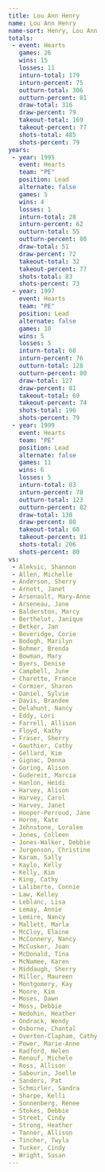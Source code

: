 ```yaml
---
title: Lou Ann Henry
name: Lou Ann Henry
name-sort: Henry, Lou Ann
totals:
 - event: Hearts
   games: 26
   wins: 15
   losses: 11
   inturn-total: 179
   inturn-percent: 75
   outturn-total: 306
   outturn-percent: 81
   draw-total: 316
   draw-percent: 79
   takeout-total: 169
   takeout-percent: 77
   shots-total: 485
   shots-percent: 79
years:
 - year: 1995
   event: Hearts
   team: "PE"
   position: Lead
   alternate: false
   games: 5
   wins: 4
   losses: 1
   inturn-total: 28
   inturn-percent: 62
   outturn-total: 55
   outturn-percent: 80
   draw-total: 51
   draw-percent: 72
   takeout-total: 32
   takeout-percent: 77
   shots-total: 83
   shots-percent: 73
 - year: 1997
   event: Hearts
   team: "PE"
   position: Lead
   alternate: false
   games: 10
   wins: 5
   losses: 5
   inturn-total: 68
   inturn-percent: 76
   outturn-total: 128
   outturn-percent: 80
   draw-total: 127
   draw-percent: 81
   takeout-total: 69
   takeout-percent: 74
   shots-total: 196
   shots-percent: 79
 - year: 1999
   event: Hearts
   team: "PE"
   position: Lead
   alternate: false
   games: 11
   wins: 6
   losses: 5
   inturn-total: 83
   inturn-percent: 78
   outturn-total: 123
   outturn-percent: 82
   draw-total: 138
   draw-percent: 80
   takeout-total: 68
   takeout-percent: 81
   shots-total: 206
   shots-percent: 80
vs:
 - Aleksic, Shannon
 - Allen, Michelle
 - Anderson, Sherry
 - Arnott, Janet
 - Arsenault, Mary-Anne
 - Arseneau, Jane
 - Balderston, Marcy
 - Berthelot, Janique
 - Betker, Jan
 - Beveridge, Corie
 - Bodogh, Marilyn
 - Bohmer, Brenda
 - Bowman, Mary
 - Byers, Denise
 - Campbell, June
 - Charette, France
 - Cormier, Sharon
 - Daniel, Sylvie
 - Davis, Brandee
 - Delahunt, Nancy
 - Eddy, Lori
 - Farrell, Allison
 - Floyd, Kathy
 - Fraser, Sherry
 - Gauthier, Cathy
 - Gellard, Kim
 - Gignac, Donna
 - Goring, Alison
 - Gudereit, Marcia
 - Hanlon, Heidi
 - Harvey, Alison
 - Harvey, Carol
 - Harvey, Janet
 - Hooper-Perroud, Jane
 - Horne, Kate
 - Johnstone, Loralee
 - Jones, Colleen
 - Jones-Walker, Debbie
 - Jurgenson, Christine
 - Karam, Sally
 - Kaylo, Kelly
 - Kelly, Kim
 - King, Cathy
 - Laliberte, Connie
 - Law, Kelley
 - Leblanc, Lisa
 - Lemay, Annie
 - Lemire, Nancy
 - Mallett, Marla
 - McCloy, Elaine
 - McConnery, Nancy
 - McCusker, Joan
 - McDonald, Tina
 - McNamee, Karen
 - Middaugh, Sherry
 - Miller, Maureen
 - Montgomery, Kay
 - Moore, Kim
 - Moses, Dawn
 - Moss, Debbie
 - Nedohin, Heather
 - Ondrack, Wendy
 - Osborne, Chantal
 - Overton-Clapham, Cathy
 - Power, Marie-Anne
 - Radford, Helen
 - Renouf, Michele
 - Ross, Allison
 - Sabourin, Joelle
 - Sanders, Pat
 - Schmirler, Sandra
 - Sharpe, Kelli
 - Sonnenberg, Renee
 - Stokes, Debbie
 - Street, Cindy
 - Strong, Heather
 - Tanner, Allison
 - Tincher, Twyla
 - Tucker, Cindy
 - Wright, Susan
---
```

